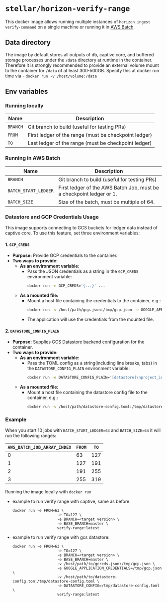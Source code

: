 # `stellar/horizon-verify-range`

This docker image allows running multiple instances of `horizon ingest verify-command` on a single machine or running it in [AWS Batch](https://aws.amazon.com/batch/).

## Data directory
The image by default stores all outputs of db, captive core, and buffered storage processes
under the `/data` directory at runtime in the container. Therefore it is strongly recommended
to provide an external volume mount to the container for `/data` of at least 300-500GB. Specify this at docker run time via - `docker run -v /host/volume:/data`

## Env variables

### Running locally

| Name     | Description                                           |
|----------|-------------------------------------------------------|
| `BRANCH` | Git branch to build (useful for testing PRs)          |
| `FROM`   | First ledger of the range (must be checkpoint ledger) |
| `TO`     | Last ledger of the range (must be checkpoint ledger)  |

### Running in AWS Batch

| Name                 | Description                                                          |
|----------------------|----------------------------------------------------------------------|
| `BRANCH`             | Git branch to build (useful for testing PRs)                         |
| `BATCH_START_LEDGER` | First ledger of the AWS Batch Job, must be a checkpoint ledger or 1. |
| `BATCH_SIZE`         | Size of the batch, must be multiple of 64.                           |


### Datastore and GCP Credentials Usage

This image supports connecting to GCS buckets for ledger data instead of captive core. To use this feature, set three environment variables:

#### 1. `GCP_CREDS`
- **Purpose:** Provide GCP credentials to the container.
- **Two ways to provide:**
  - **As an environment variable:**
    - Pass the JSON credentials as a string in the `GCP_CREDS` environment variable:
      ```sh
      docker run -e GCP_CREDS='{...}' ...
      ```
  - **As a mounted file:**
    - Mount a host file containing the credentials to the container, e.g.:
      ```sh
      docker run -v /host/path/gcp.json:/tmp/gcp.json -e GOOGLE_APPLICATION_CREDENTIALS=/tmp/gcp.json ...
      ```
    - The application will use the credentials from the mounted file.

#### 2. `DATASTORE_CONFIG_PLAIN`
- **Purpose:** Supplies GCS Datastore backend configuration for the container.
- **Two ways to provide:**
  - **As an environment variable:**
    - Pass the TOML config as a string(including line breaks, tabs) in the `DATASTORE_CONFIG_PLAIN` environment variable:
      ```sh
      docker run -e DATASTORE_CONFIG_PLAIN='[datastore]\nproject_id = "..."' 
      ```
  - **As a mounted file:**
    - Mount a host file containing the datastore config file to the container, e.g.:
      ```sh
      docker run -v /host/path/datastore-config.toml:/tmp/datastore-config.toml -e DATASTORE_CONFIG=/tmp/datastore-config.toml 
      ```

### Example

When you start 10 jobs with `BATCH_START_LEDGER=63` and `BATCH_SIZE=64`
it will run the following ranges:

| `AWS_BATCH_JOB_ARRAY_INDEX` | `FROM` | `TO` |
|-----------------------------|--------|------|
| 0                           | 63     | 127  |
| 1                           | 127    | 191  |
| 2                           | 191    | 255  |
| 3                           | 255    | 319  |

Running the image locally with `docker run`
* example to run verify range with captive, same as before:
  ```
  docker run -e FROM=63 \
                      -e TO=127 \
                      -e BRANCH=<target version> \
                      -e BASE_BRANCH=master \
                      verify-range:latest
  ```  
* example to run verify range with gcs datastore:
  ```
  docker run -e FROM=63 \
                      -e TO=127 \
                      -e BRANCH=<target version> \
                      -e BASE_BRANCH=master \
                      -v /host/path/to/gcreds.json:/tmp/gcp.json \
                      -e GOOGLE_APPLICATION_CREDENTIALS=/tmp/gcp.json \
                      -v /host/path/to/datastore-config.tom:/tmp/datastore-config.toml \
                      -e DATASTORE_CONFIG=/tmp/datastore-config.toml \
                      verify-range:latest
  ```  
